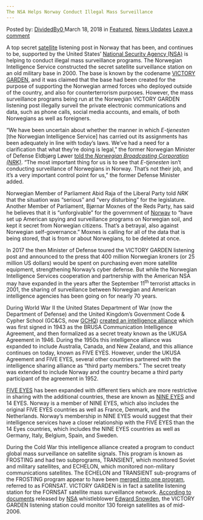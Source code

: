 ```yaml
---
The NSA Helps Norway Conduct Illegal Mass Surveillance
---
```

<article class="post-listing post-25088 post type-post status-publish format-standard has-post-thumbnail hentry category-deepdot-news category-news-updates tag-conduct tag-helps tag-illegal tag-mass tag-norway tag-nsa tag-surveillance">
    <div class="post-inner">
    <p class="post-meta">
    <span>Posted by: <a href="https://www.deepdotweb.com/author/dividedby0/" title="">DividedBy0 </a></span>
    <span>March 18, 2018</span>
    <span>in <a href="https://www.deepdotweb.com/category/deepdot-news/" rel="category tag">Featured</a>, <a href="https://www.deepdotweb.com/category/news-updates/" rel="category tag">News Updates</a></span>
    <span><a href="https://www.deepdotweb.com/2018/03/18/nsa-helps-norway-conduct-illegal-mass-surveillance/#respond">Leave a comment</a></span>
    </p>
    <div class="clear"></div>
    <div class="entry">
    <p>A top secret <a href="https://www.deepdotweb.com/2017/07/21/researchers-crack-satellite-phone-encryption-with-new-attack/">satellite</a> listening post in Norway that has been, and continues to be, supported by the United States’ <a href="https://www.deepdotweb.com/2017/12/24/nsa-leak-reveals-program-spies-contents-americans-communications/">National Security Agency (NSA)</a> is helping to conduct illegal mass surveillance programs. The Norwegian Intelligence Service constructed the secret satellite surveillance station on an old military base in 2000. The base is known by the codename <a href="https://theintercept.com/2018/03/01/norway-nsa-victory-garden-surveillance/">VICTORY GARDEN</a>, and it was claimed that the base had been created for the purpose of supporting the Norwegian armed forces who deployed outside of the country, and also for counterterrorism purposes. However, the mass surveillance programs being run at the Norwegian VICTORY GARDEN listening post illegally surveil the private electronic communications and data, such as phone calls, social media accounts, and emails, of both Norwegians as well as foreigners.</p>
    <p>“We have been uncertain about whether the manner in which <em>E-tjenesten</em> [the Norwegian Intelligence Service] has carried out its assignments has been adequately in line with today’s laws. We’ve had a need for a clarification that what they’re doing is legal,” the former Norwegian Minister of Defense Eldbjørg Løwer <a href="https://translate.google.com/translate?sl=auto&amp;tl=en&amp;js=y&amp;prev=_t&amp;hl=en&amp;ie=UTF-8&amp;u=https%3A%2F%2Fwww.nrk.no%2Fdokumentar%2Fxl%2Fantennene-som-samler-inn-data-om-norske-borgere-1.13881286&amp;edit-text=&amp;act=url">told the </a><a href="https://translate.google.com/translate?sl=auto&amp;tl=en&amp;js=y&amp;prev=_t&amp;hl=en&amp;ie=UTF-8&amp;u=https%3A%2F%2Fwww.nrk.no%2Fdokumentar%2Fxl%2Fantennene-som-samler-inn-data-om-norske-borgere-1.13881286&amp;edit-text=&amp;act=url"><em>Norwegian Broadcasting Corporation (NRK)</em></a>. “The most important thing for us is to see that <em>E-tjenesten</em> isn’t conducting surveillance of Norwegians in Norway. That’s not their job, and it’s a very important control point for us,” the former Defense Minister added.</p>
    <p>Norwegian Member of Parliament Abid Raja of the Liberal Party told <em>NRK</em> that the situation was “serious” and “very disturbing” for the legislature. Another Member of Parliament, Bjørnar Moxnes of the Reds Party, has said he believes that it is “unforgivable” for the government of <a href="https://www.deepdotweb.com/tag/norway/">Norway</a> to “have set up American spying and surveillance programs on Norwegian soil, and kept it secret from Norwegian citizens. That’s a betrayal, also against Norwegian self-governance.” Moxnes is calling for all of the data that is being stored, that is from or about Norwegians, to be deleted at once.</p>
    <p>In 2017 the then Minister of Defense toured the VICTORY GARDEN listening post and announced to the press that 400 million Norwegian kroners (or 25 million US dollars) would be spent on purchasing even more satellite equipment, strengthening Norway’s cyber defense. But while the Norwegian Intelligence Services cooperation and partnership with the American NSA may have expanded in the years after the September 11<sup>th</sup> terrorist attacks in 2001, the sharing of surveillance between Norwegian and American intelligence agencies has been going on for nearly 70 years.</p>
    <p>During World War II the United States Department of War (now the Department of Defense) and the United Kingdom’s Government Code &amp; Cypher School (GC&amp;CS, now <a href="https://www.deepdotweb.com/tag/gchq/">GCHQ</a>) <a href="https://en.wikipedia.org/wiki/Nine_Eyes_(signals_intelligence)">created an intelligence alliance</a> which was first signed in 1943 as the BRUSA Communication Intelligence Agreement, and then formalized as a secret treaty known as the UKUSA Agreement in 1946. During the 1950s this intelligence alliance was expanded to include Australia, Canada, and New Zealand, and this alliance continues on today, known as FIVE EYES. However, under the UKUSA Agreement and FIVE EYES, several other countries partnered with the intelligence sharing alliance as “third party members.” The secret treaty was extended to include Norway and the country became a third party participant of the agreement in 1952.</p>
    <p><a href="https://www.deepdotweb.com/2017/07/17/australian-government-officials-call-weakening-encryption/">FIVE EYES</a> has been expanded with different tiers which are more restrictive in sharing with the additional countries, these are known as <a href="http://cphpost.dk/news/international/denmark-is-one-of-the-nsas-9-eyes.html">NINE EYES</a> and 14 EYES. Norway is a member of NINE EYES, which also includes the original FIVE EYES countries as well as France, Denmark, and the Netherlands. Norway’s membership in NINE EYES would suggest that their intelligence services have a closer relationship with the FIVE EYES than the 14 Eyes countries, which includes the NINE EYES countries as well as Germany, Italy, Belgium, Spain, and Sweden.</p>
    <p>During the Cold War this intelligence alliance created a program to conduct global mass surveillance on satellite signals. This program is known as FROSTING and had two subprograms, TRANSIENT, which monitored Soviet and military satellites, and ECHELON, which monitored non-military communications satellites. The ECHELON and TRANSIENT sub-programs of the FROSTING program appear to have been <a href="http://www.duncancampbell.org/content/nsa-yes-there-echelon-system">merged into one program</a>, referred to as FORNSAT. VICTORY GARDEN is in fact a satellite listening station for the FORNSAT satellite mass surveillance network. <a href="https://theintercept.com/snowden-sidtoday/4389929-norwegian-us-conference-held-at-ft-meade-and/">According to documents</a> released by <a href="https://www.deepdotweb.com/tag/nsa/">NSA</a> whistleblower <a href="https://www.deepdotweb.com/tag/edward/">Edward Snowden</a>, the VICTORY GARDEN listening station could monitor 130 foreign satellites as of mid-2006.</p>
    </div>
    <span style="display:none"><a href="https://www.deepdotweb.com/tag/conduct/" rel="tag">conduct</a> <a href="https://www.deepdotweb.com/tag/helps/" rel="tag">helps</a> <a href="https://www.deepdotweb.com/tag/illegal/" rel="tag">illegal</a> <a href="https://www.deepdotweb.com/tag/mass/" rel="tag">mass</a> <a href="https://www.deepdotweb.com/tag/norway/" rel="tag">norway</a> <a href="https://www.deepdotweb.com/tag/nsa/" rel="tag">nsa</a> <a href="https://www.deepdotweb.com/tag/surveillance/" rel="tag">surveillance</a></span> <span style="display:none" class="updated">2018-03-18</span>
    <div style="display:none" class="vcard author" itemprop="author" itemscope itemtype="http://schema.org/Person"><strong class="fn" itemprop="name"><a href="https://www.deepdotweb.com/author/dividedby0/" title="Posts by DividedBy0" rel="author">DividedBy0</a></strong></div>
    </div>
</article>

